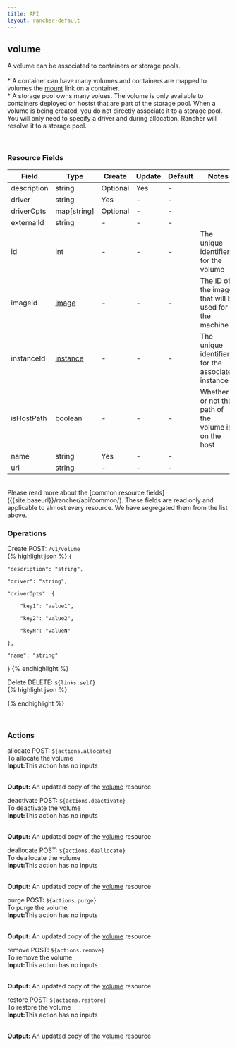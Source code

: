 ```yaml
---
title: API
layout: rancher-default
---
```


## volume

A volume can be associated to containers or storage pools. <br><br> * A container can have many volumes and containers are mapped to volumes the [mount]({{site.baseurl}}/rancher/api/api-resources/mount/) link on a container. <br> * A storage pool owns many volues. The volume is only available to containers deployed on hostst that are part of the storage pool. When a volume is being created, you do not directly associate it to a storage pool. You will only need to specify a driver and during allocation, Rancher will resolve it to a storage pool.

​
### Resource Fields

Field | Type | Create | Update | Default | Notes
---|---|---|---|---|---
description | string | Optional | Yes | - | 
driver | string | Yes | - | - | 
driverOpts | map[string] | Optional | - | - | 
externalId | string | - | - | - | 
id | int | - | - | - | The unique identifier for the volume
imageId | [image]({{site.baseurl}}/rancher/api/api-resources/image/) | - | - | - | The ID of the image that will be used for the machine
instanceId | [instance]({{site.baseurl}}/rancher/api/api-resources/instance/) | - | - | - | The unique identifier for the associated instance
isHostPath | boolean | - | - | - | Whether or not the path of the volume is on the host
name | string | Yes | - | - | 
uri | string | - | - | - | 

<br>
Please read more about the [common resource fields]({{site.baseurl}}/rancher/api/common/). 
These fields are read only and applicable to almost every resource. We have segregated them from the list above.
​

### Operations



<span class="action">
<span class="header">
Create
<span class="headerright">POST:  <code>/v1/volume</code></span>
</span>
<div class="action-contents">
{% highlight json %} 
{

	"description": "string",

	"driver": "string",

	"driverOpts": {

		"key1": "value1",

		"key2": "value2",

		"keyN": "valueN"

	},

	"name": "string"

} 
{% endhighlight %}
</div>
</span>















<span class="action">
<span class="header">
Delete
<span class="headerright">DELETE:  <code>${links.self}</code></span>
</span>
<div class="action-contents">
{% highlight json %} 
 
{% endhighlight %}
</div>
</span>




​
### Actions

<span class="action">
<span class="header">
allocate
<span class="headerright">POST:  <code>${actions.allocate}</code></span>
</span>
<div class="action-contents">
To allocate the volume
<br>

<span class="input">
<strong>Input:</strong>This action has no inputs
<br>

<br>
</span>

<span class="output"><strong>Output:</strong> An updated copy of the <a href="/rancher/api/api-resources/volume/">volume</a> resource
</span>
</div>
</span>
</span>
</span>

<span class="action">
<span class="header">
deactivate
<span class="headerright">POST:  <code>${actions.deactivate}</code></span>
</span>
<div class="action-contents">
To deactivate the volume
<br>

<span class="input">
<strong>Input:</strong>This action has no inputs
<br>

<br>
</span>

<span class="output"><strong>Output:</strong> An updated copy of the <a href="/rancher/api/api-resources/volume/">volume</a> resource
</span>
</div>
</span>
</span>
</span>

<span class="action">
<span class="header">
deallocate
<span class="headerright">POST:  <code>${actions.deallocate}</code></span>
</span>
<div class="action-contents">
To deallocate the volume
<br>

<span class="input">
<strong>Input:</strong>This action has no inputs
<br>

<br>
</span>

<span class="output"><strong>Output:</strong> An updated copy of the <a href="/rancher/api/api-resources/volume/">volume</a> resource
</span>
</div>
</span>
</span>
</span>

<span class="action">
<span class="header">
purge
<span class="headerright">POST:  <code>${actions.purge}</code></span>
</span>
<div class="action-contents">
To purge the volume
<br>

<span class="input">
<strong>Input:</strong>This action has no inputs
<br>

<br>
</span>

<span class="output"><strong>Output:</strong> An updated copy of the <a href="/rancher/api/api-resources/volume/">volume</a> resource
</span>
</div>
</span>
</span>
</span>

<span class="action">
<span class="header">
remove
<span class="headerright">POST:  <code>${actions.remove}</code></span>
</span>
<div class="action-contents">
To remove the volume
<br>

<span class="input">
<strong>Input:</strong>This action has no inputs
<br>

<br>
</span>

<span class="output"><strong>Output:</strong> An updated copy of the <a href="/rancher/api/api-resources/volume/">volume</a> resource
</span>
</div>
</span>
</span>
</span>

<span class="action">
<span class="header">
restore
<span class="headerright">POST:  <code>${actions.restore}</code></span>
</span>
<div class="action-contents">
To restore the volume
<br>

<span class="input">
<strong>Input:</strong>This action has no inputs
<br>

<br>
</span>

<span class="output"><strong>Output:</strong> An updated copy of the <a href="/rancher/api/api-resources/volume/">volume</a> resource
</span>
</div>
</span>
</span>
</span>

